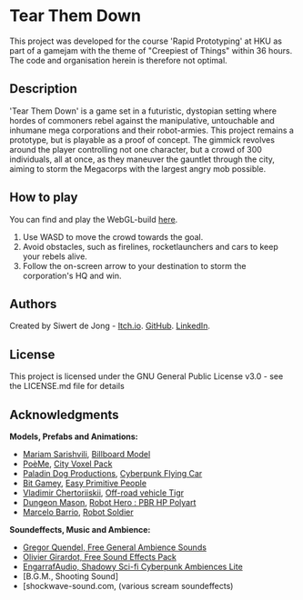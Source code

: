 # Tear Them Down

This project was developed for the course 'Rapid Prototyping' at HKU as part of a gamejam with the theme of "Creepiest of Things" within 36 hours. The code and organisation herein is therefore not optimal.

## Description

'Tear Them Down' is a game set in a futuristic, dystopian setting where hordes of commoners rebel against the manipulative, untouchable and inhumane mega corporations and their robot-armies.
This project remains a prototype, but is playable as a proof of concept. The gimmick revolves around the player controlling not one character, but a crowd of 300 individuals, all at once, as they maneuver the gauntlet through the city, aiming to storm the Megacorps with the largest angry mob possible.

## How to play 

You can find and play the WebGL-build [here](https://siwertdj.itch.io/gamejam-submission-tearthemdown).

1. Use WASD to move the crowd towards the goal.
2. Avoid obstacles, such as firelines, rocketlaunchers and cars to keep your rebels alive.
3. Follow the on-screen arrow to your destination to storm the corporation's HQ and win. 

## Authors

Created by Siwert de Jong - [Itch.io](https://siwertdj.itch.io). [GitHub](https://github.com/Siwertdj/). [LinkedIn](https://www.linkedin.com/in/siwertdj/).

## License

This project is licensed under the GNU General Public License v3.0 - see the LICENSE.md file for details

## Acknowledgments

**Models, Prefabs and Animations:**
* [Mariam Sarishvili](https://assetstore.unity.com/publishers/3492), [Billboard Model](https://assetstore.unity.com/packages/3d/environments/urban/city-billboard-pack-161301?srsltid=AfmBOooiNAiTQlRkqU_7F1rzMf5KtXXjZDaNn2dys5V2ZFgk367MRSGq)
* [PoèMe](https://assetstore.unity.com/publishers/39869), [City Voxel Pack](https://assetstore.unity.com/packages/3d/environments/urban/city-voxel-pack-136141?srsltid=AfmBOooMmV2akzDTn4yp1tMfg6b7ja01EiRBp0pKjYNPzFmMm8HG4Q86)
* [Paladin Dog Productions](https://assetstore.unity.com/publishers/19568), [Cyberpunk Flying Car](https://assetstore.unity.com/packages/3d/vehicles/air/cyberpunk-flying-car-115158?srsltid=AfmBOoqqfjLcVzkdLgJtwPp1JcPOGf9D32T656HUtcyd5H0UoBtnE9EK)
* [Bit Gamey](https://bitgamey.itch.io), [Easy Primitive People](https://bitgamey.itch.io/easy-primitive-people)
* [Vladimir Chertoriiskii](https://assetstore.unity.com/publishers/69319?srsltid=AfmBOorgYsqDhORul3uCMz5VV3oAxrofCwHxftE-JeucFi4jR9EnsaYq), [Off-road vehicle Tigr](https://assetstore.unity.com/packages/3d/vehicles/off-road-military-230202)
* [Dungeon Mason](https://assetstore.unity.com/publishers/23554), [Robot Hero : PBR HP Polyart](https://assetstore.unity.com/packages/3d/characters/robots/robot-hero-pbr-hp-polyart-106154?srsltid=AfmBOop6iSwdr1zVCmkZgL0-DC-62l0MovaFq9RPdOMzQDIe10PD6xwj)
* [Marcelo Barrio](https://assetstore.unity.com/publishers/38782), [Robot Soldier](https://assetstore.unity.com/packages/3d/characters/robots/robot-soldier-142438?srsltid=AfmBOoo_Jajofq2dGO7iTcrcJDDEjx8lulmKuB8cWTcF4cF22fqNEy9Z)

**Soundeffects, Music and Ambience:**
* [Gregor Quendel, Free General Ambience Sounds](https://gregorquendel.bandcamp.com/album/free-general-ambience-sounds)
* [Olivier Girardot, Free Sound Effects Pack](https://assetstore.unity.com/publishers/39771?srsltid=AfmBOoonu9ObwUIo7HufAwUBvCdA1RfOspkh6ZmoU39AlIYYs_F5buVX)
* [EngarrafAudio, Shadowy Sci-fi Cyberpunk Ambiences Lite](https://soundcloud.com/levivbaudio/shadowy-sci-fi-cyberpunk-ambiences-preview)
* [B.G.M., Shooting Sound]
* [shockwave-sound.com, (various scream soundeffects)
